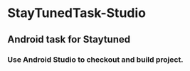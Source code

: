 # StayTunedTask-Studio
## Android task for Staytuned

### Use Android Studio to checkout and build project.
